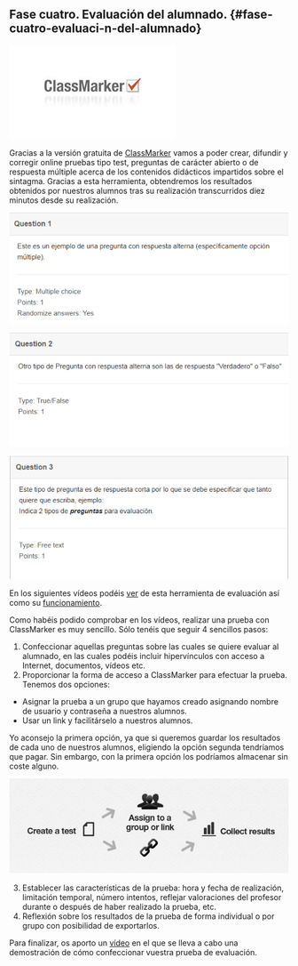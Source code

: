## Fase cuatro. Evaluación del alumnado.  {#fase-cuatro-evaluaci-n-del-alumnado}

![](/images/image153.png)

Gracias a la versión gratuita de  [ClassMarker](https://www.classmarker.com/) vamos a poder crear, difundir y corregir online pruebas tipo test, preguntas de carácter abierto o de respuesta múltiple acerca de los contenidos didácticos impartidos sobre el sintagma. Gracias a esta herramienta, obtendremos los resultados obtenidos por nuestros alumnos tras su realización transcurridos diez minutos desde su realización.

![](/images/image50.png)

![](/images/image128.png)

![](/images/image143.png)

En los siguientes vídeos podéis [ver](https://youtu.be/HMU3lOIBRW4) de esta herramienta de evaluación así como su [funcionamiento](https://youtu.be/Nli7bpyjlKY).

Como habéis podido comprobar en los vídeos, realizar una prueba con ClassMarker es muy  sencillo. Sólo tenéis que seguir 4 sencillos pasos:

1. Confeccionar aquellas preguntas sobre las cuales se quiere evaluar al alumnado, en las cuales podéis incluir hipervínculos con acceso a Internet, documentos, vídeos etc.
2.  Proporcionar la forma de acceso a ClassMarker para efectuar la prueba. Tenemos dos opciones:

*   Asignar la prueba a un grupo que hayamos creado asignando nombre de usuario y contraseña a nuestros alumnos.
*   Usar un link y facilitárselo a nuestros alumnos.

Yo aconsejo la primera opción, ya que si queremos guardar los resultados de cada uno de nuestros alumnos, eligiendo la opción segunda tendríamos que pagar. Sin embargo, con la primera opción los podríamos almacenar sin coste alguno.

 ![](/images/image144.png)

3.  Establecer las características de la prueba: hora y fecha de realización, limitación temporal, número intentos, reflejar valoraciones del profesor durante o después de haber realizado la prueba, etc.
2.  Reflexión sobre los resultados de la prueba de forma individual o por grupo con posibilidad de exportarlos.

Para finalizar,  os aporto un [vídeo](https://youtu.be/qhWg8JEMZAc) en el que se lleva a cabo una demostración de cómo confeccionar vuestra prueba de evaluación. 